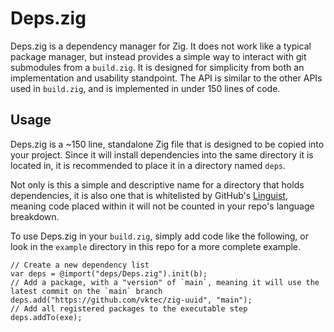 # Deps.zig

Deps.zig is a dependency manager for Zig. It does not work like a typical package manager,
but instead provides a simple way to interact with git submodules from a `build.zig`.
It is designed for simplicity from both an implementation and usability standpoint. The API
is similar to the other APIs used in `build.zig`, and is implemented in under 150 lines of code.

## Usage

Deps.zig is a ~150 line, standalone Zig file that is designed to be copied into your project.
Since it will install dependencies into the same directory it is located in, it is recommended
to place it in a directory named `deps`.

Not only is this a simple and descriptive name for a directory that holds dependencies, it is
also one that is whitelisted by GitHub's [Linguist], meaning code placed within it will not be
counted in your repo's language breakdown.

To use Deps.zig in your `build.zig`, simply add code like the following, or look in the `example`
directory in this repo for a more complete example.

```zig
// Create a new dependency list
var deps = @import("deps/Deps.zig").init(b);
// Add a package, with a "version" of `main`, meaning it will use the latest commit on the `main` branch
deps.add("https://github.com/vktec/zig-uuid", "main");
// Add all registered packages to the executable step
deps.addTo(exe);
```

[Linguist]: https://github.com/github/linguist
